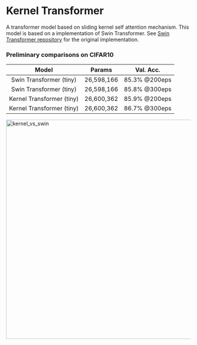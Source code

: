 # Kernel Transformer
A transformer model based on sliding kernel self attention mechanism. This model is based on a implementation of Swin Transformer. See [Swin Transformer repository](https://github.com/microsoft/Swin-Transformer) for the original implementation.

### Preliminary comparisons on CIFAR10
| Model | Params | Val. Acc. |
| :---: | :---: | :---: |
| Swin Transformer (tiny) | 26,598,166 | 85.3% @200eps |
| Swin Transformer (tiny) | 26,598,166 | 85.8% @300eps |
| Kernel Transformer (tiny) | 26,600,362 | 85.9% @200eps |
| Kernel Transformer (tiny) | 26,600,362 | 86.7% @300eps |

<img width="598" alt="kernel_vs_swin" src="https://github.com/miraclefactory/kernel-transformer/assets/89094576/4d5581c2-bc09-4ac0-bd23-6f188dd011f1">

